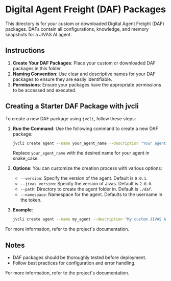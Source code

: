 # Digital Agent Freight (DAF) Packages

This directory is for your custom or downloaded Digital Agent Freight (DAF) packages. DAFs contain all configurations, knowledge, and memory snapshots for a JIVAS AI agent.

## Instructions

1. **Create Your DAF Packages**: Place your custom or downloaded DAF packages in this folder.
2. **Naming Convention**: Use clear and descriptive names for your DAF packages to ensure they are easily identifiable.
3. **Permissions**: Ensure your packages have the appropriate permissions to be accessed and executed.

## Creating a Starter DAF Package with jvcli

To create a new DAF package using `jvcli`, follow these steps:

1. **Run the Command**: Use the following command to create a new DAF package:
    ```sh
    jvcli create agent --name your_agent_name --description "Your agent description"
    ```
    Replace `your_agent_name` with the desired name for your agent in snake_case.

2. **Options**: You can customize the creation process with various options:
    - `--version`: Specify the version of the agent. Default is `0.0.1`.
    - `--jivas_version`: Specify the version of Jivas. Default is `2.0.0`.
    - `--path`: Directory to create the agent folder in. Default is `./daf`.
    - `--namespace`: Namespace for the agent. Defaults to the username in the token.

3. **Example**:
    ```sh
    jvcli create agent --name my_agent --description "My custom JIVAS AI agent"
    ```

For more information, refer to the project's documentation.

## Notes

- DAF packages should be thoroughly tested before deployment.
- Follow best practices for configuration and error handling.

For more information, refer to the project's documentation.